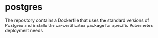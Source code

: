 # postgres
The repository contains a Dockerfile that uses the standard versions of Postgres and installs the ca-certificates package for specific Kubernetes deployment needs

